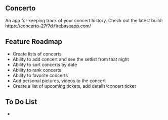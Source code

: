 ## Concerto
An app for keeping track of your concert history.
Check out the latest build: https://concerto-27f7d.firebaseapp.com/

## Feature Roadmap
* Create lists of concerts
* Ability to add concert and see the setlist from that night
* Ability to sort concerts by date
* Ability to rank concerts
* Ability to favorite concerts
* Add personal pictures, videos to the concert
* Create a list of upcoming tickets, add details/concert ticket

## To Do List
* 